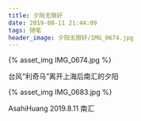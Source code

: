 ```yaml
---
title: 夕阳无限好
date: 2019-08-11 21:44:09
tags: 随笔
header_image: 夕阳无限好/IMG_0674.jpg
---
```


{% asset_img IMG_0674.jpg %}

台风“利奇马”离开上海后南汇的夕阳

<!--more-->

{% asset_img IMG_0683.jpg %}



AsahiHuang
2019.8.11 
南汇

